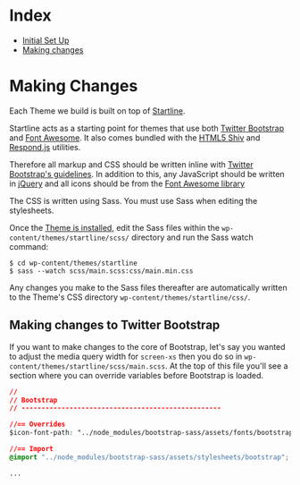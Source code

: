 # Index

 - [Initial Set Up](https://github.com/ninefortyone/working-with-us/blob/master/set-up.md)
 - [Making changes](https://github.com/ninefortyone/working-with-us/blob/master/making-changes.md)

# Making Changes

Each Theme we build is built on top of [Startline](https://github.com/ninefortyone/startline). 

Startline  acts as a starting point for themes that use both [Twitter Bootstrap](http://getbootstrap.com/) and [Font Awesome](http://fontawesome.io/). It also comes bundled with the [HTML5 Shiv](https://github.com/aFarkas/html5shiv) and [Respond.js](https://github.com/scottjehl/Respond) utilities.

Therefore all markup and CSS should be written inline with [Twitter Bootstrap's guidelines](http://getbootstrap.com/css/). In addition to this, any JavaScript should be written in [jQuery](https://jquery.com/) and all icons should be from the [Font Awesome library](http://fontawesome.io/icons/)

The CSS is written using Sass. You must use Sass when editing the stylesheets.

Once the [Theme is installed](https://github.com/ninefortyone/working-with-us/blob/master/set-up.md), edit the Sass files within the `wp-content/themes/startline/scss/` directory and run the Sass watch command:

```
$ cd wp-content/themes/startline
$ sass --watch scss/main.scss:css/main.min.css
```

Any changes you make to the Sass files thereafter are automatically written to the Theme's CSS directory `wp-content/themes/startline/css/`.

## Making changes to Twitter Bootstrap
If you want to make changes to the core of Bootstrap, let's say you wanted to adjust the media query width for `screen-xs` then you do so in `wp-content/themes/startline/scss/main.scss`. At the top of this file you'll see a section where you can override variables before Bootstrap is loaded.

```css
//
// Bootstrap
// --------------------------------------------------

//== Overrides
$icon-font-path: "../node_modules/bootstrap-sass/assets/fonts/bootstrap/";

//== Import
@import "../node_modules/bootstrap-sass/assets/stylesheets/bootstrap";

...
```
